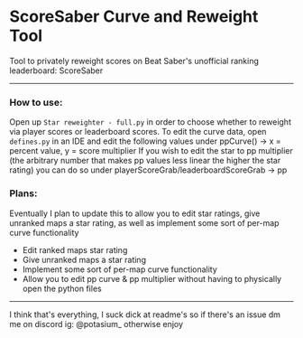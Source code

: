 # ScoreSaber Curve and Reweight Tool

Tool to privately reweight scores on Beat Saber's unofficial ranking leaderboard: ScoreSaber

---

### How to use:

Open up `Star reweighter - full.py` in order to choose whether to reweight via player scores or leaderboard scores.
To edit the curve data, open `defines.py` in an IDE and edit the following values under ppCurve() -> x = percent value, y = score multiplier
If you wish to edit the star to pp multiplier (the arbitrary number that makes pp values less linear the higher the star rating) you can do so under playerScoreGrab/leaderboardScoreGrab -> pp

### Plans:

Eventually I plan to update this to allow you to edit star ratings, give unranked maps a star rating, as well as implement some sort of per-map curve functionality

- Edit ranked maps star rating
- Give unranked maps a star rating
- Implement some sort of per-map curve functionality
- Allow you to edit pp curve & pp multiplier without having to physically open the python files

---

I think that's everything, I suck dick at readme's so if there's an issue dm me on discord ig: @potasium_ otherwise enjoy

